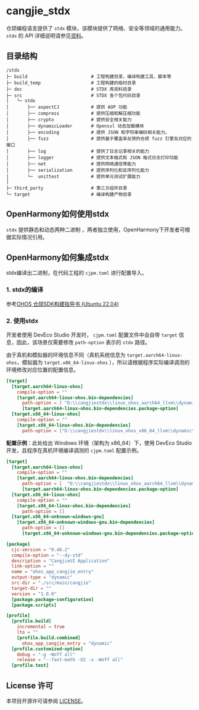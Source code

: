 # cangjie_stdx

仓颉编程语言提供了 `stdx` 模块，该模块提供了网络、安全等领域的通用能力。`stdx` 的 API 详细说明请参见[资料](./doc/libs_stdx/summary_cjnative.md)。

## 目录结构

```
/stdx
├─ build                        # 工程构建目录，编译构建工具、脚本等
├─ build_temp                   # 工程构建的临时目录
├─ doc                          # STDX 库资料目录
├─ src                          # STDX 各个包代码目录                        
│   └─ stdx                     
│       ├── aspectCJ            # 提供 AOP 功能
│       ├── compress            # 提供压缩和解压缩功能
│       ├── crypto              # 提供安全相关能力
│       ├── dynamicLoader       # Openssl 动态加载模块
│       ├── encoding            # 提供 JSON 和字符串编码相关能力。
│       ├── fuzz                # 提供基于覆盖率反馈的仓颉 fuzz 引擎及对应的接口
│       ├── log                 # 提供了日志记录相关的能力
│       ├── logger              # 提供文本格式和 JSON 格式日志打印功能
│       ├── net                 # 提供网络通信等能力
│       ├── serialization       # 提供序列化和反序列化能力
│       └─  unittest            # 提供单元测试扩展能力
│
├─ third_party                  # 第三方组件目录
└─ target                       # 编译构建产物目录
```

## OpenHarmony如何使用stdx

`stdx` 提供静态和动态两种二进制 ，两者独立使用，OpenHarmony下开发者可根据实际情况引用。

## OpenHarmony如何集成stdx

stdx编译出二进制，在代码工程的 `cjpm.toml` 进行配置导入。

### 1. stdx的编译

参考[OHOS 仓颉SDK构建指导书 (Ubuntu 22.04)](https://gitcode.com/Cangjie/cangjie_build/blob/dev/docs/linux_ohos_zh.md)

### 2. 使用stdx

开发者使用 DevEco Studio 开发时， `cjpm.toml` 配置文件中会自带 `target` 信息，因此，该场景仅需要修改 `path-option` 表示的 `stdx` 路径。

由于真机和模拟器的环境信息不同（真机系统信息为 `target.aarch64-linux-ohos`，模拟器为 `target.x86_64-linux-ohos` ），所以请根据程序实际编译调测的环境修改对应位置的配置信息。

```toml
[target]
  [target.aarch64-linux-ohos]
    compile-option = ""
    [target.aarch64-linux-ohos.bin-dependencies]
      path-option = [ "D:\\cangjiestdx\\linux_ohos_aarch64_llvm\\dynamic\\stdx" ]  # 手机调测在此处配置，stdx 路径根据实际情况配置
      [target.aarch64-linux-ohos.bin-dependencies.package-option]
  [target.x86_64-linux-ohos]
    compile-option = ""
    [target.x86_64-linux-ohos.bin-dependencies]
      path-option = ["D:\\cangjiestdx\\linux_ohos_x86_64_llvm\\dynamic\\stdx" ]    # 模拟器调测在此处配置，stdx 路径根据实际情况配置
```

**配置示例**：此处给出 Windows 环境（架构为 x86_64）下，使用 DevEco Studio 开发，且程序在真机环境编译调测的 `cjpm.toml` 配置示例。

```toml
[target]
  [target.aarch64-linux-ohos]
    compile-option = ""
    [target.aarch64-linux-ohos.bin-dependencies]
      path-option = [  "D:\\cangjiestdx\\linux_ohos_aarch64_llvm\\dynamic\\stdx" ] # stdx 路径根据实际情况配置
      [target.aarch64-linux-ohos.bin-dependencies.package-option]
  [target.x86_64-linux-ohos]
    compile-option = ""
    [target.x86_64-linux-ohos.bin-dependencies]
      path-option = []
  [target.x86_64-unknown-windows-gnu]
    [target.x86_64-unknown-windows-gnu.bin-dependencies]
      path-option = []
      [target.x86_64-unknown-windows-gnu.bin-dependencies.package-option]

[package]
  cjc-version = "0.48.2"
  compile-option = "--dy-std"
  description = "CangjieUI Application"
  link-option = ""
  name = "ohos_app_cangjie_entry"
  output-type = "dynamic"
  src-dir = "./src/main/cangjie"
  target-dir = ""
  version = "1.0.0"
  [package.package-configuration]
  [package.scripts]

[profile]
  [profile.build]
    incremental = true
    lto = ""
    [profile.build.combined]
      ohos_app_cangjie_entry = "dynamic"
  [profile.customized-option]
    debug = "-g -Woff all"
    release = "--fast-math -O2 -s -Woff all"
  [profile.test]
```

## License 许可

本项目开源许可请参阅 [LICENSE](LICENSE)。